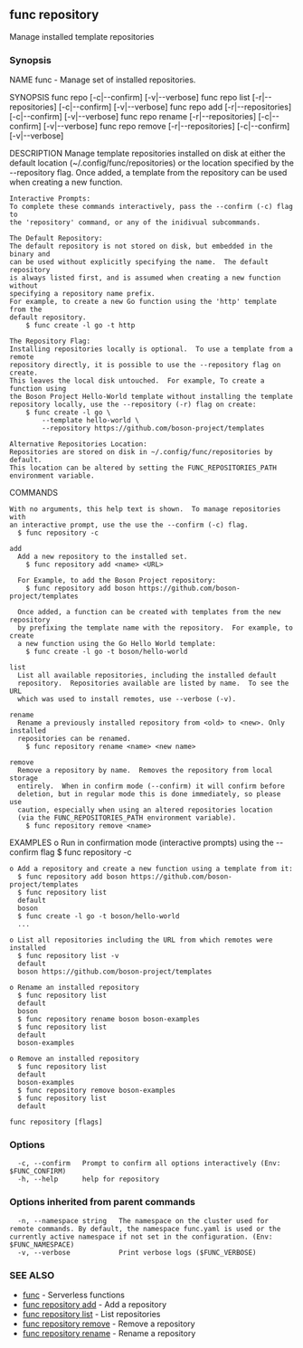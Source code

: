 ## func repository

Manage installed template repositories

### Synopsis


NAME
	func - Manage set of installed repositories.

SYNOPSIS
	func repo [-c|--confirm] [-v|--verbose]
	func repo list [-r|--repositories] [-c|--confirm] [-v|--verbose]
	func repo add <name> <url>[-r|--repositories] [-c|--confirm] [-v|--verbose]
	func repo rename <old> <new> [-r|--repositories] [-c|--confirm] [-v|--verbose]
	func repo remove <name> [-r|--repositories] [-c|--confirm] [-v|--verbose]

DESCRIPTION
	Manage template repositories installed on disk at either the default location
	(~/.config/func/repositories) or the location specified by the --repository
	flag.  Once added, a template from the repository can be used when creating
	a new function.

	Interactive Prompts:
	To complete these commands interactively, pass the --confirm (-c) flag to
	the 'repository' command, or any of the inidivual subcommands.

	The Default Repository:
	The default repository is not stored on disk, but embedded in the binary and
	can be used without explicitly specifying the name.  The default repository
	is always listed first, and is assumed when creating a new function without
	specifying a repository name prefix.
	For example, to create a new Go function using the 'http' template from the
	default repository.
		$ func create -l go -t http

	The Repository Flag:
	Installing repositories locally is optional.  To use a template from a remote
	repository directly, it is possible to use the --repository flag on create.
	This leaves the local disk untouched.  For example, To create a function using
	the Boson Project Hello-World template without installing the template
	repository locally, use the --repository (-r) flag on create:
		$ func create -l go \
			--template hello-world \
			--repository https://github.com/boson-project/templates

	Alternative Repositories Location:
	Repositories are stored on disk in ~/.config/func/repositories by default.
	This location can be altered by setting the FUNC_REPOSITORIES_PATH
	environment variable.


COMMANDS

	With no arguments, this help text is shown.  To manage repositories with
	an interactive prompt, use the use the --confirm (-c) flag.
	  $ func repository -c

	add
	  Add a new repository to the installed set.
	    $ func repository add <name> <URL>

	  For Example, to add the Boson Project repository:
	    $ func repository add boson https://github.com/boson-project/templates

	  Once added, a function can be created with templates from the new repository
	  by prefixing the template name with the repository.  For example, to create
	  a new function using the Go Hello World template:
	    $ func create -l go -t boson/hello-world

	list
	  List all available repositories, including the installed default
	  repository.  Repositories available are listed by name.  To see the URL
	  which was used to install remotes, use --verbose (-v).

	rename
	  Rename a previously installed repository from <old> to <new>. Only installed
	  repositories can be renamed.
	    $ func repository rename <name> <new name>

	remove
	  Remove a repository by name.  Removes the repository from local storage
	  entirely.  When in confirm mode (--confirm) it will confirm before
	  deletion, but in regular mode this is done immediately, so please use
	  caution, especially when using an altered repositories location
	  (via the FUNC_REPOSITORIES_PATH environment variable).
	    $ func repository remove <name>

EXAMPLES
	o Run in confirmation mode (interactive prompts) using the --confirm flag
	  $ func repository -c

	o Add a repository and create a new function using a template from it:
	  $ func repository add boson https://github.com/boson-project/templates
	  $ func repository list
	  default
	  boson
	  $ func create -l go -t boson/hello-world
	  ...

	o List all repositories including the URL from which remotes were installed
	  $ func repository list -v
	  default
	  boson	https://github.com/boson-project/templates

	o Rename an installed repository
	  $ func repository list
	  default
	  boson
	  $ func repository rename boson boson-examples
	  $ func repository list
	  default
	  boson-examples

	o Remove an installed repository
	  $ func repository list
	  default
	  boson-examples
	  $ func repository remove boson-examples
	  $ func repository list
	  default


```
func repository [flags]
```

### Options

```
  -c, --confirm   Prompt to confirm all options interactively (Env: $FUNC_CONFIRM)
  -h, --help      help for repository
```

### Options inherited from parent commands

```
  -n, --namespace string   The namespace on the cluster used for remote commands. By default, the namespace func.yaml is used or the currently active namespace if not set in the configuration. (Env: $FUNC_NAMESPACE)
  -v, --verbose            Print verbose logs ($FUNC_VERBOSE)
```

### SEE ALSO

* [func](func.md)	 - Serverless functions
* [func repository add](func_repository_add.md)	 - Add a repository
* [func repository list](func_repository_list.md)	 - List repositories
* [func repository remove](func_repository_remove.md)	 - Remove a repository
* [func repository rename](func_repository_rename.md)	 - Rename a repository

